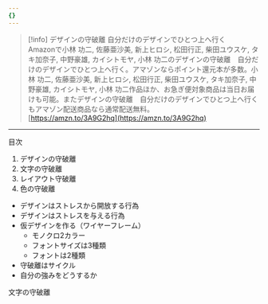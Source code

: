 ```yaml
---
{}
---
```

  

  

> [!info] デザインの守破離 自分だけのデザインでひとつ上へ行く  
> Amazonで小林 功二, 佐藤亜沙美, 新上ヒロシ, 松田行正, 柴田ユウスケ, タキ加奈子, 中野豪雄, カイシトモヤ, 小林 功二のデザインの守破離　自分だけのデザインでひとつ上へ行く。アマゾンならポイント還元本が多数。小林 功二, 佐藤亜沙美, 新上ヒロシ, 松田行正, 柴田ユウスケ, タキ加奈子, 中野豪雄, カイシトモヤ, 小林 功二作品ほか、お急ぎ便対象商品は当日お届けも可能。またデザインの守破離　自分だけのデザインでひとつ上へ行くもアマゾン配送商品なら通常配送無料。  
> [https://amzn.to/3A9G2hq](https://amzn.to/3A9G2hq)  

  

---

目次

1. デザインの守破離
2. 文字の守破離
3. レイアウト守破離
4. 色の守破離

  

  

- デザインはストレスから開放する行為
- デザインはストレスを与える行為
- 仮デザインを作る（ワイヤーフレーム）
    - モノクロ2カラー
    - フォントサイズは3種類
    - フォントは2種類
- 守破離はサイクル
- 自分の強みをどうするか

  

文字の守破離